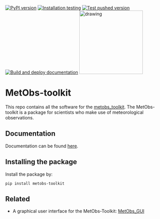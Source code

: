 [![PyPI version](https://badge.fury.io/py/metobs-toolkit.svg)](https://badge.fury.io/py/metobs-toolkit)
[![Installation testing](https://github.com/vergauwenthomas/MetObs_toolkit/actions/workflows/os_istall_test.yml/badge.svg?branch=dev)](https://github.com/vergauwenthomas/MetObs_toolkit/actions/workflows/os_istall_test.yml)
[![Test pushed version](https://github.com/vergauwenthomas/MetObs_toolkit/actions/workflows/master_test.yml/badge.svg?branch=dev)](https://github.com/vergauwenthomas/MetObs_toolkit/actions/workflows/master_test.yml)
[![Build and deploy documentation](https://github.com/vergauwenthomas/MetObs_toolkit/actions/workflows/build_and_deploy_doc_dev.yml/badge.svg?branch=dev)](https://github.com/vergauwenthomas/MetObs_toolkit/actions/workflows/build_and_deploy_doc_dev.yml)
<img src="https://raw.githubusercontent.com/vergauwenthomas/MetObs_toolkit/dev/docs/logo_small.jpeg" alt="drawing" style="width:200px;"/>

# MetObs-toolkit

This repo contains all the software for the [metobs_toolkit](https://test.pypi.org/project/metobs-toolkit/).
The MetObs-toolkit is a package for scientists who make use of meteorological observations.
## Documentation ##
Documentation can be found [here](https://vergauwenthomas.github.io/MetObs_toolkit/).

## Installing the package
Install the package by:

`pip install metobs-toolkit`

## Related
* A graphical user interface for the MetObs-Toolkit: [MetObs_GUI](https://github.com/vergauwenthomas/MetObs_GUI)
